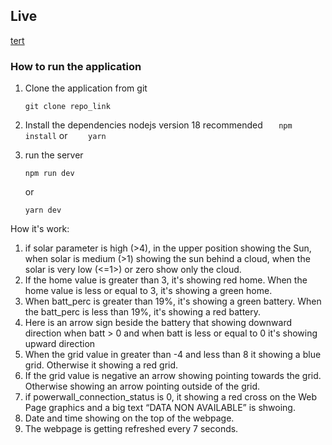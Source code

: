 ## Live

[tert](sdfdf)

### How to run the application

1. Clone the application from git

   ```
   git clone repo_link
   ```

2. Install the dependencies
   nodejs version 18 recommended
   `   npm install`
   or
   `     yarn
 `
3. run the server
   ```
   npm run dev
   ```
   or
   ```
   yarn dev
   ```

How it's work:

1. if solar parameter is high (>4), in the upper position showing the Sun, when solar is medium (>1) showing the sun behind a cloud, when the solar is very low (<=1>) or zero show only the cloud.
2. If the home value is greater than 3, it's showing red home. When the home value is less or equal to 3, it's showing a green home.
3. When batt_perc is greater than 19%, it's showing a green battery. When the batt_perc is less than 19%, it's showing a red battery.
4. Here is an arrow sign beside the battery that showing downward direction when batt > 0 and when batt is less or equal to 0 it's showing upward direction
5. When the grid value in greater than -4 and less than 8 it showing a blue grid. Otherwise it showing a red grid.
6. If the grid value is negative an arrow showing pointing towards the grid. Otherwise showing an arrow pointing outside of the grid.
7. if powerwall_connection_status is 0, it showing a red cross on the Web Page graphics and a big text “DATA NON AVAILABLE” is shwoing.
8. Date and time showing on the top of the webpage.
9. The webpage is getting refreshed every 7 seconds.

